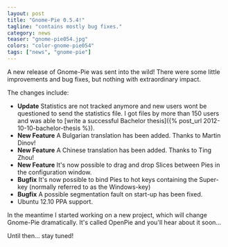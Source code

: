 ```yaml
---
layout: post
title: "Gnome-Pie 0.5.4!"
tagline: "contains mostly bug fixes."
category: news
teaser: "gnome-pie054.jpg"
colors: "color-gnome-pie054"
tags: ["news", "gnome-pie"]
---
```


A new release of Gnome-Pie was sent into the wild! There were some little improvements and bug fixes, but nothing with extraordinary impact.

<!--more-->

The changes include:

* **Update** Statistics are not tracked anymore and new users wont be questioned to send the statistics file. I got files by more than 150 users and was able to [write a successful Bachelor thesis]({% post_url 2012-10-10-bachelor-thesis %}).
* **New Feature** A Bulgarian translation has been added. Thanks to Martin Dinov!
* **New Feature** A Chinese translation has been added. Thanks to Ting Zhou!
* **New Feature** It's now possible to drag and drop Slices between Pies in the configuration window.
* **Bugfix** It's now possible to bind Pies to hot keys containing the Super-key (normally referred to as the Windows-key)
* **Bugfix** A possible segmentation fault on start-up has been fixed.
* Ubuntu 12.10 PPA support.

In the meantime I started working on a new project, which will change Gnome-Pie dramatically. It's called OpenPie and you'll hear about it soon...

Until then... stay tuned!
